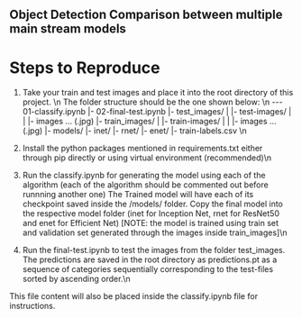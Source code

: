 ## Object Detection Comparison between multiple main stream models

# Steps to Reproduce

1. Take your train and test images and place it into the root directory of this project. \n
    The folder structure should be the one shown below:
    \n
        --- 01-classify.ipynb
         |- 02-final-test.ipynb
         |- test_images/
         |          |- test-images/
         |          |       |- images ... (.jpg)
         |- train_images/
         |          |- train-images/
         |          |       |- images ... (.jpg)
         |- models/
         |- inet/
         |- rnet/
         |- enet/
         |- train-labels.csv
    \n

2. Install the python packages mentioned in requirements.txt either through pip directly or using virtual environment (recommended)\n
3. Run the classify.ipynb for generating the model using each of the algorithm (each of the algorithm should be commented out before runnning another one)
   The Trained model will have each of its checkpoint saved inside the /models/ folder. Copy the final model into the respective model folder (inet for Inception Net, rnet for ResNet50 and enet for Efficient Net) [NOTE: the model is trained using train set and validation set generated through the images inside train_images]\n
4. Run the final-test.ipynb to test the images from the folder test_images. The predictions are saved in the root directory as predictions.pt as a sequence of categories sequentially corresponding to the test-files sorted by ascending order.\n

This file content will also be placed inside the classify.ipynb file for instructions.